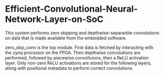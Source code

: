 # Efficient-Convolutional-Neural-Network-Layer-on-SoC

This system performs zero skipping and depthwise-separarble convolutions on data that is made available from the embedded software.

zero_skip_conv is the top module. First data is fetched by interacting with the zynq processor on the FPGA. Then depthwise convolutions are performed,
followed by piecewise convoltuions, then a ReLU activation layer. Only non-zero ReLU activations are stored for the following layers, along with 
positional metadata to perform correct convolutions.
